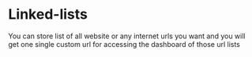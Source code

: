 # Linked-lists
You can store list of all website or any internet urls you want and you will get one single custom url for accessing the dashboard of those url lists
